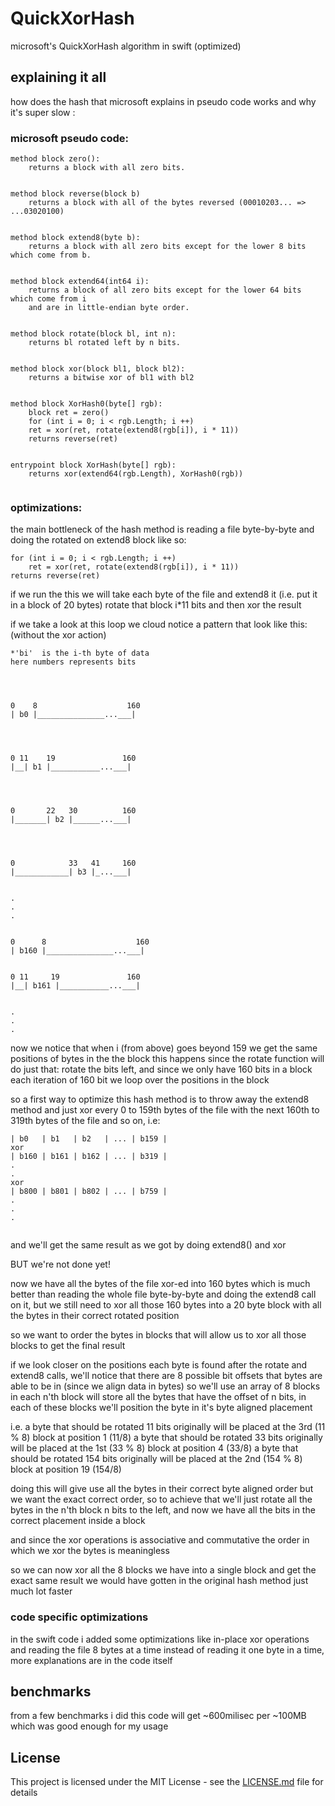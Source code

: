 # QuickXorHash
microsoft's QuickXorHash algorithm in swift (optimized)



## explaining it all

how does the hash that microsoft explains in pseudo code works and why it's super slow :


### microsoft pseudo code:
```
method block zero():
    returns a block with all zero bits.


method block reverse(block b)
    returns a block with all of the bytes reversed (00010203... => ...03020100)


method block extend8(byte b):
    returns a block with all zero bits except for the lower 8 bits which come from b.


method block extend64(int64 i):
    returns a block of all zero bits except for the lower 64 bits which come from i
    and are in little-endian byte order.


method block rotate(block bl, int n):
    returns bl rotated left by n bits.


method block xor(block bl1, block bl2):
    returns a bitwise xor of bl1 with bl2


method block XorHash0(byte[] rgb):
    block ret = zero()
    for (int i = 0; i < rgb.Length; i ++)
    ret = xor(ret, rotate(extend8(rgb[i]), i * 11))
    returns reverse(ret)


entrypoint block XorHash(byte[] rgb):
    returns xor(extend64(rgb.Length), XorHash0(rgb))


```

### optimizations:

the main bottleneck of the hash method is reading a file byte-by-byte and doing the rotated on
extend8 block like so:


```
for (int i = 0; i < rgb.Length; i ++)
    ret = xor(ret, rotate(extend8(rgb[i]), i * 11))
returns reverse(ret)
```


if we run the this we will take each byte of the file and extend8 it (i.e. put it in a block of 20 bytes)
rotate that block i*11 bits and then xor the result


if we take a look at this loop we cloud notice a pattern that look like this: (without the xor action)


```
*'bi'  is the i-th byte of data
here numbers represents bits




0    8                    160
| b0 |_______________...___|




0 11    19               160
|__| b1 |___________...___|




0       22   30          160
|_______| b2 |______...___|




0            33   41     160
|____________| b3 |_...___|


.
.
.


0      8                    160
| b160 |_______________...___|


0 11     19               160
|__| b161 |___________...___|


.
.
.
```




now we notice that when i (from above) goes beyond 159 we get the same positions of bytes in the the block
this happens since the rotate function will do just that: rotate the bits left, and since we only have 160 bits
in a block each iteration of 160 bit we loop over the positions in the block


so a first way to optimize this hash method is to throw away the extend8 method and just xor every 0 to 159th bytes
of the file with the next 160th to 319th bytes of the file and so on, i.e:


```
| b0   | b1   | b2   | ... | b159 |
xor
| b160 | b161 | b162 | ... | b319 |
.
.
xor
| b800 | b801 | b802 | ... | b759 |
.
.
.


```
and we'll get the same result as we got by doing extend8() and xor


BUT we're not done yet!


now we have all the bytes of the file xor-ed into 160 bytes which is much better than reading the whole file byte-by-byte
and doing the extend8 call on it, but we still need to xor all those 160 bytes into a 20 byte block with all the bytes in
their correct rotated position

so we want to order the bytes in blocks that will allow us to xor all those blocks to get the final result

if we look closer on the positions each byte is found after the rotate and extend8 calls, we'll notice that there are
8 possible bit offsets that bytes are able to be in (since we align data in bytes) so we'll use an array of
8 blocks in each n'th block will store all the bytes that have the offset of n bits, in each of these blocks we'll position
the byte in it's byte aligned placement

i.e.
a byte that should be rotated 11 bits originally will be placed at the 3rd (11 % 8) block at position 1 (11/8)
a byte that should be rotated 33 bits originally will be placed at the 1st (33 % 8) block at position 4 (33/8)
a byte that should be rotated 154 bits originally will be placed at the 2nd (154 % 8) block at position 19 (154/8)

doing this will give use all the bytes in their correct byte aligned order but we want the exact correct order, so to achieve
that we'll just rotate all the bytes in the n'th block n bits to the left, and now we have all the bits in the correct placement
inside a block

and since the xor operations is associative and commutative the order in which we xor the bytes is meaningless

so we can now xor all the 8 blocks we have into a single block and get the exact same result we would have gotten in the
original hash method just much lot faster

### code specific optimizations
in the swift code i added some optimizations like in-place xor operations and reading the file 8 bytes at a time instead of reading it one byte in a time, more explanations are in the code itself

## benchmarks

from a few benchmarks i did this code will get ~600milisec per ~100MB which was good enough for my usage

## License

This project is licensed under the MIT License - see the [LICENSE.md](LICENSE.md) file for details

